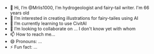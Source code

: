 - 👋 Hi, I’m @Mrlis1000, I'm hydrogeologist and fairy-tail writer. I'm 66 years old
- 👀 I’m interested in creating illustrations for fairy-tailes using AI
- 🌱 I’m currently learning to use CivitAI
- 💞️ I’m looking to collaborate on ... I don't know yet with whom
- 📫 How to reach me... 
- 😄 Pronouns: ...
- ⚡ Fun fact: ...

<!---
Mrlis1000/Mrlis1000 is a ✨ special ✨ repository because its `README.md` (this file) appears on your GitHub profile.
You can click the Preview link to take a look at your changes.
--->
